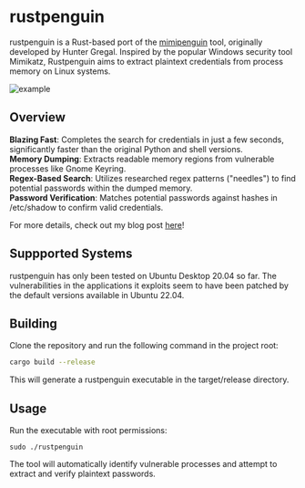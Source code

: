 # rustpenguin

rustpenguin is a Rust-based port of the [mimipenguin](https://github.com/huntergregal/mimipenguin) tool, originally developed by Hunter Gregal. Inspired by the popular Windows security tool Mimikatz, Rustpenguin aims to extract plaintext credentials from process memory on Linux systems.

![example](https://akshayrohatgi.com/img/rustpenguin/working.png)

## Overview
**Blazing Fast**: Completes the search for credentials in just a few seconds, significantly faster than the original Python and shell versions.  
**Memory Dumping**: Extracts readable memory regions from vulnerable processes like Gnome Keyring.  
**Regex-Based Search**: Utilizes researched regex patterns ("needles") to find potential passwords within the dumped memory.  
**Password Verification**: Matches potential passwords against hashes in /etc/shadow to confirm valid credentials.  

For more details, check out my blog post [here](https://akshayrohatgi.com/blog/posts/rustpenguin)!

## Suppported Systems
rustpenguin has only been tested on Ubuntu Desktop 20.04 so far. The vulnerabilities in the applications it exploits seem to have been patched by the default versions available in Ubuntu 22.04.

## Building
Clone the repository and run the following command in the project root:

```bash
cargo build --release
```
This will generate a rustpenguin executable in the target/release directory.

## Usage
Run the executable with root permissions:
```
sudo ./rustpenguin
```
The tool will automatically identify vulnerable processes and attempt to extract and verify plaintext passwords.

